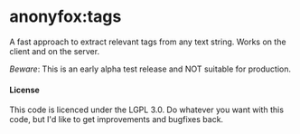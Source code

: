 # anonyfox:tags

A fast approach to extract relevant tags from any text string. Works on the client and on the server. 

*Beware*: This is an early alpha test release and NOT suitable for production.

#### License

This code is licenced under the LGPL 3.0. Do whatever you want with this code, but I'd like to get improvements and bugfixes back. 